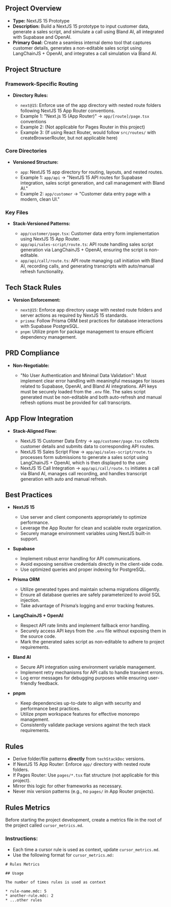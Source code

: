 ## Project Overview

* **Type:** NextJS 15 Prototype
* **Description:** Build a NextJS 15 prototype to input customer data, generate a sales script, and simulate a call using Bland AI, all integrated with Supabase and OpenAI.
* **Primary Goal:** Create a seamless internal demo tool that captures customer details, generates a non-editable sales script using LangChainJS + OpenAI, and integrates a call simulation via Bland AI.

## Project Structure

### Framework-Specific Routing

* **Directory Rules:**

    * `next@15`: Enforce use of the app directory with nested route folders following NextJS 15 App Router conventions.
    * Example 1: "Next.js 15 (App Router)" → `app/[route]/page.tsx` conventions
    * Example 2: (Not applicable for Pages Router in this project)
    * Example 3: (If using React Router, would follow `src/routes/` with createBrowserRouter, but not applicable here)

### Core Directories

* **Versioned Structure:**

    * `app`: NextJS 15 app directory for routing, layouts, and nested routes.
    * Example 1: `app/api` → "NextJS 15 API routes for Supabase integration, sales script generation, and call management with Bland AI."
    * Example 2: `app/customer` → "Customer data entry page with a modern, clean UI."

### Key Files

* **Stack-Versioned Patterns:**

    * `app/customer/page.tsx`: Customer data entry form implementation using NextJS 15 App Router.
    * `app/api/sales-script/route.ts`: API route handling sales script generation via LangChainJS + OpenAI, ensuring the script is non-editable.
    * `app/api/call/route.ts`: API route managing call initiation with Bland AI, recording calls, and generating transcripts with auto/manual refresh functionality.

## Tech Stack Rules

* **Version Enforcement:**

    * `next@15`: Enforce app directory usage with nested route folders and server actions as required by NextJS 15 standards.
    * `prisma`: Follow Prisma ORM best practices for database interactions with Supabase PostgreSQL.
    * `pnpm`: Utilize pnpm for package management to ensure efficient dependency management.

## PRD Compliance

* **Non-Negotiable:**

    * "No User Authentication and Minimal Data Validation": Must implement clear error handling with meaningful messages for issues related to Supabase, OpenAI, and Bland AI integrations. API keys must be securely loaded from the `.env` file. The sales script generated must be non-editable and both auto-refresh and manual refresh options must be provided for call transcripts.

## App Flow Integration

* **Stack-Aligned Flow:**

    * NextJS 15 Customer Data Entry → `app/customer/page.tsx` collects customer details and submits data to corresponding API routes.
    * NextJS 15 Sales Script Flow → `app/api/sales-script/route.ts` processes form submissions to generate a sales script using LangChainJS + OpenAI, which is then displayed to the user.
    * NextJS 15 Call Integration → `app/api/call/route.ts` initiates a call via Bland AI, manages call recording, and handles transcript generation with auto and manual refresh.

## Best Practices

* **NextJS 15**

    * Use server and client components appropriately to optimize performance.
    * Leverage the App Router for clean and scalable route organization.
    * Securely manage environment variables using NextJS built-in support.

* **Supabase**

    * Implement robust error handling for API communications.
    * Avoid exposing sensitive credentials directly in the client-side code.
    * Use optimized queries and proper indexing for PostgreSQL.

* **Prisma ORM**

    * Utilize generated types and maintain schema migrations diligently.
    * Ensure all database queries are safely parameterized to avoid SQL injection.
    * Take advantage of Prisma’s logging and error tracking features.

* **LangChainJS + OpenAI**

    * Respect API rate limits and implement fallback error handling.
    * Securely access API keys from the `.env` file without exposing them in the source code.
    * Mark the generated sales script as non-editable to adhere to project requirements.

* **Bland AI**

    * Secure API integration using environment variable management.
    * Implement retry mechanisms for API calls to handle transient errors.
    * Log error messages for debugging purposes while ensuring user-friendly feedback.

* **pnpm**

    * Keep dependencies up-to-date to align with security and performance best practices.
    * Utilize pnpm workspace features for effective monorepo management.
    * Consistently validate package versions against the tech stack requirements.

## Rules

* Derive folder/file patterns **directly** from `techStackDoc` versions.
* If NextJS 15 App Router: Enforce `app/` directory with nested route folders.
* If Pages Router: Use `pages/*.tsx` flat structure (not applicable for this project).
* Mirror this logic for other frameworks as necessary.
* Never mix version patterns (e.g., no `pages/` in App Router projects).

## Rules Metrics

Before starting the project development, create a metrics file in the root of the project called `cursor_metrics.md`.

### Instructions:

* Each time a cursor rule is used as context, update `cursor_metrics.md`.
* Use the following format for `cursor_metrics.md:`

```
# Rules Metrics

## Usage

The number of times rules is used as context

* rule-name.mdc: 5
* another-rule.mdc: 2
* ...other rules
```
